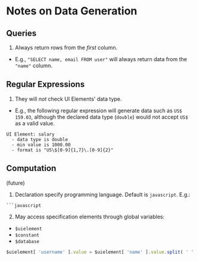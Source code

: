 # Notes on Data Generation

## Queries

1. Always return rows from the *first* column.

- E.g., `"SELECT name, email FROM user"` will always return data from the `"name"` column.

## Regular Expressions

1. They will *not* check UI Elements' data type.

- E.g., the following regular expression will generate data such as `US$ 159.03`, although the declared data type (`double`) would not accept `US$` as a valid value.
```concordia
UI Element: salary
  - data type is double
  - min value is 1000.00
  - format is "US\$[0-9]{1,7}\.[0-9]{2}"
```

## Computation

(future)

1. Declaration specify programming language. Default is `javascript`. E.g.:
```
```javascript
```

2. May access specification elements through global variables:
- `$uielement`
- `$constant`
- `$database`

```javascript
$uielement[ 'username' ].value = $uielement[ 'name' ].value.split( ' ' )[ 0 ];
```